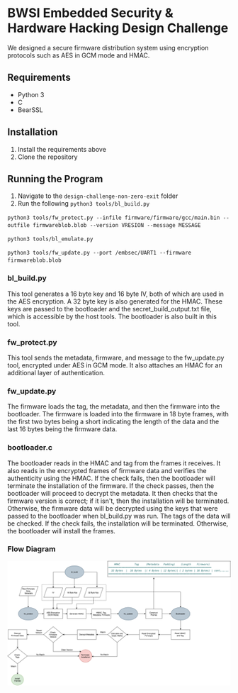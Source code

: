 # BWSI Embedded Security & Hardware Hacking Design Challenge
We designed a secure firmware distribution system using encryption protocols such as AES in GCM mode and HMAC.

## Requirements
* Python 3
* C
* BearSSL


## Installation
1. Install the requirements above
2. Clone the repository

## Running the Program
1. Navigate to the `design-challenge-non-zero-exit` folder
2. Run the following
`python3 tools/bl_build.py`

`python3 tools/fw_protect.py --infile firmware/firmware/gcc/main.bin --outfile firmwareblob.blob --version VRESION --message MESSAGE`

`python3 tools/bl_emulate.py`

`python3 tools/fw_update.py --port /embsec/UART1 --firmware firmwareblob.blob`

###  bl_build.py

This tool generates a 16 byte key and 16 byte IV, both of which are used in the AES encryption. A 32 byte key is also generated for the HMAC. These keys are passed to the bootloader and the secret_build_output.txt file, which is accessible by the host tools. The bootloader is also built in this tool.

### fw_protect.py

This tool sends the metadata, firmware, and message to the fw_update.py tool, encrypted under AES in GCM mode. It also attaches an HMAC for an additional layer of authentication.

### fw_update.py

The firmware loads the tag, the metadata, and then the firmware into the bootloader. The firmware is loaded into the firmware in 18 byte frames, with the first two bytes being a short indicating the length of the data and the last 16 bytes being the firmware data.

### bootloader.c

The bootloader reads in the HMAC and tag from the frames it receives. It also reads in the encrypted frames of firmware data and verifies the authenticity using the HMAC. If the check fails, then the bootloader will terminate the installation of the firmware. If the check passes, then the bootloader will proceed to decrypt the metadata. It then checks that the firmware version is correct; if it isn't, then the installation will be terminated. Otherwise, the firmware data will be decrypted using the keys that were passed to the bootloader when bl_build.py was run. The tags of the data will be checked. If the check fails, the installation will be terminated. Otherwise, the bootloader will install the frames.



### Flow Diagram

![](Flowchart.png)






